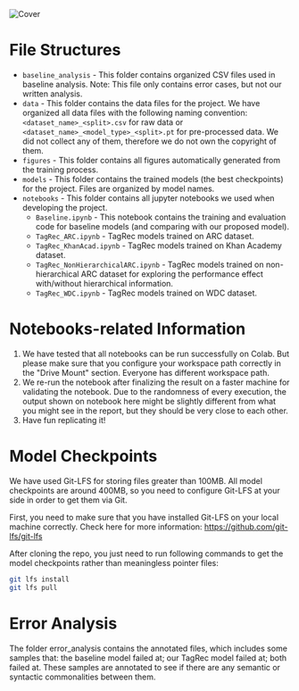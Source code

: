 <img src="https://imagedelivery.net/Dr98IMl5gQ9tPkFM5JRcng/e2604641-7154-467c-7a2f-5c50f4293b00/HD" alt="Cover"/>

# File Structures

- `baseline_analysis` - This folder contains organized CSV files used in baseline analysis. Note: This file only contains error cases, but not our written analysis.
- `data` - This folder contains the data files for the project. We have organized all data files with the following naming convention: `<dataset_name>_<split>.csv` for raw data or `<dataset_name>_<model_type>_<split>.pt` for pre-processed data. We did not collect any of them, therefore we do not own the copyright of them.
- `figures` - This folder contains all figures automatically generated from the training process.
- `models` - This folder contains the trained models (the best checkpoints) for the project. Files are organized by model names.
- `notebooks` - This folder contains all jupyter notebooks we used when developing the project.
  - `Baseline.ipynb` - This notebook contains the training and evaluation code for baseline models (and comparing with our proposed model).
  - `TagRec_ARC.ipynb` - TagRec models trained on ARC dataset.
  - `TagRec_KhanAcad.ipynb` - TagRec models trained on Khan Academy dataset.
  - `TagRec_NonHierarchicalARC.ipynb` - TagRec models trained on non-hierarchical ARC dataset for exploring the performance effect with/without hierarchical information.
  - `TagRec_WDC.ipynb` - TagRec models trained on WDC dataset.

# Notebooks-related Information

1. We have tested that all notebooks can be run successfully on Colab. But please make sure that you configure your workspace path correctly in the "Drive Mount" section. Everyone has different workspace path.
2. We re-run the notebook after finalizing the result on a faster machine for validating the notebook. Due to the randomness of every execution, the output shown on notebook here might be slightly different from what you might see in the report, but they should be very close to each other.
3. Have fun replicating it!

# Model Checkpoints

We have used Git-LFS for storing files greater than 100MB. All model checkpoints are around 400MB, so you need to configure Git-LFS at your side in order to get them via Git.

First, you need to make sure that you have installed Git-LFS on your local machine correctly. Check here for more information: https://github.com/git-lfs/git-lfs

After cloning the repo, you just need to run following commands to get the model checkpoints rather than meaningless pointer files:

```bash
git lfs install
git lfs pull
```

# Error Analysis
The folder error_analysis contains the annotated files, which includes some samples that: the baseline model failed at; our TagRec model failed at; both failed at. These samples are annotated to see if there are any semantic or syntactic commonalities between them. 

